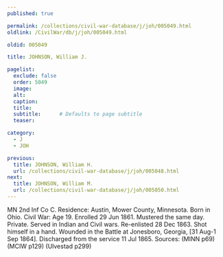 ```yaml
---
published: true

permalink: /collections/civil-war-database/j/joh/005049.html
oldlink: /CivilWar/db/j/joh/005049.html

oldid: 005049

title: JOHNSON, William J.

pagelist:
  exclude: false
  order: 5049
  image: 
  alt:
  caption:
  title:
  subtitle:      # Defaults to page subtitle
  teaser:

category: 
  - J 
  - JOH

previous:
  title: JOHNSON, William H.
  url: /collections/civil-war-database/j/joh/005048.html  
next:
  title: JOHNSON, William M.
  url: /collections/civil-war-database/j/joh/005050.html   
---
```

MN 2nd Inf Co C. Residence: Austin, Mower County, Minnesota. Born in Ohio. Civil War: Age 19. Enrolled 29 Jun 1861. Mustered the same day. Private. Served in Indian and Civil wars. Re-enlisted 28 Dec 1863. Shot himself in a hand. Wounded in the Battle at Jonesboro, Georgia, [31 Aug-1 Sep 1864]. Discharged from the service 11 Jul 1865. Sources: (MINN p69) (MCIW p129) (Ulvestad p299)
